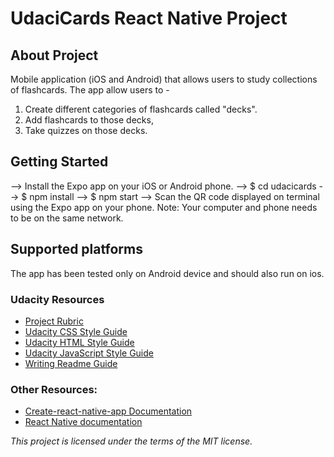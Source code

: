# UdaciCards React Native Project

## About Project
Mobile application (iOS and Android) that allows users to study collections of flashcards.
The app allow users to -
1. Create different categories of flashcards called "decks".
2. Add flashcards to those decks,
3. Take quizzes on those decks.

## Getting Started

-->  Install the Expo app on your iOS or Android phone.
--> $ cd udacicards
--> $ npm install
--> $ npm start
--> Scan the QR code displayed on terminal using the Expo app on your phone.
   Note: Your computer and phone needs to be on the same network.

## Supported platforms
  The app has been tested only on Android device and should also run on ios.

### Udacity Resources

* [Project Rubric](https://review.udacity.com/#!/rubrics/1021/view)
* [Udacity CSS Style Guide](http://udacity.github.io/frontend-nanodegree-styleguide/css.html)
* [Udacity HTML Style Guide](http://udacity.github.io/frontend-nanodegree-styleguide/index.html)
* [Udacity JavaScript Style Guide](http://udacity.github.io/frontend-nanodegree-styleguide/javascript.html)
* [Writing Readme Guide](https://www.udacity.com/course/writing-readmes--ud777)


### Other Resources:
* [Create-react-native-app Documentation](https://facebook.github.io/react-native/docs/getting-started.html)
* [React Native documentation](https://facebook.github.io/react-native/)

*This project is licensed under the terms of the MIT license.*
